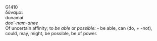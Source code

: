 <body>
  <p>G1410<br>  δύναμαι  <br> dunamai  <br><i>doo‘-nam-ahee </i><br>Of uncertain affinity; to <i>be</i> <i>able</i> or <i>possible:</i> - be able, can (do, + -not), could, may, might, be possible, be of power.<br></p>
 </body>